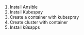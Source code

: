 1. Install Ansible
2. Install Kubespay
3. Create a container with kubespray
4. Create cluster with container
5. Install k8sapps